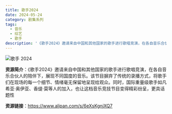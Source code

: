 ```yaml
---
title: 歌手2024
date: 2024-05-24
category: 剧集系列
tags:
  - 音乐
  - 综艺
  - 歌手
description: '《歌手2024》邀请来自中国和其他国家的歌手进行歌唱竞演，在各自音乐合伙人的陪伴下，展现不同国度的音乐。该节目摒弃了传统的录播方式，将歌手们在现场的每一个细节、情绪毫无保留地呈现给观众。同时，国际重量级歌手如凡希亚·奥伊亚、香缇·莫等人的加入，也让这档音乐竞技节目变得精彩纷呈，更具话题性'
---
```


![歌手 2024](https://ctdsb.clouddiffuse.xyz/1200X900_pub_cb20240426223049542020.jpeg_83a4a7be9e6f4843b7afba1a90f70e70.jpg)

**资源简介**：《歌手2024》邀请来自中国和其他国家的歌手进行歌唱竞演，在各自音乐合伙人的陪伴下，展现不同国度的音乐。该节目摒弃了传统的录播方式，将歌手们在现场的每一个细节、情绪毫无保留地呈现给观众。同时，国际重量级歌手如凡希亚·奥伊亚、香缇·莫等人的加入，也让这档音乐竞技节目变得精彩纷呈，更具话题性

**资源链接**：https://www.alipan.com/s/6eXsKgnjXQ7
